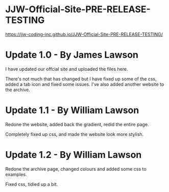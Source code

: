 # JJW-Official-Site-PRE-RELEASE-TESTING
https://jjw-coding-inc.github.io/JJW-Official-Site-PRE-RELEASE-TESTING/

# Update 1.0 - By James Lawson
I have updated our offcial site and uploaded the files here.

There's not much that has changed but I have fixed up some of the css, added a tab icon and fixed some issues.
I've also added another website to the archive.

# Update 1.1 - By William Lawson
Redone the website, added back the gradient, redid the entire page.

Completely fixed up css, and made the website look more stylish.

# Update 1.2 - By William Lawson
Redone the archive page, changed colours and added some css to examples.

Fixed css, tidied up a bit.
